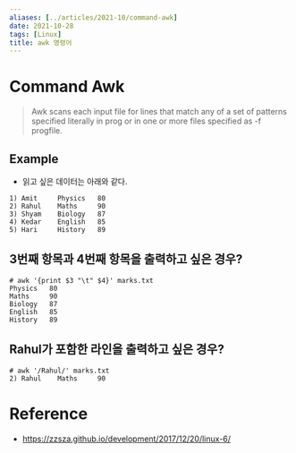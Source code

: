 ```yaml
---
aliases: [../articles/2021-10/command-awk]
date: 2021-10-28
tags: [Linux]
title: awk 명령어
---
```

# Command Awk
> Awk scans each input file for lines that match any of a set of patterns specified literally in prog or in one or more files  specified  as  -f progfile.

## Example
- 읽고 싶은 데이터는 아래와 같다.
```
1) Amit     Physics   80
2) Rahul    Maths     90
3) Shyam    Biology   87
4) Kedar    English   85
5) Hari     History   89
```

## 3번째 항목과 4번째 항목을 출력하고 싶은 경우?
```shell
# awk '{print $3 "\t" $4}' marks.txt
Physics   80
Maths     90
Biology   87
English   85
History   89
```

## Rahul가 포함한 라인을 출력하고 싶은 경우?
```shell
# awk '/Rahul/' marks.txt
2) Rahul    Maths     90
```

# Reference
- <https://zzsza.github.io/development/2017/12/20/linux-6/>
